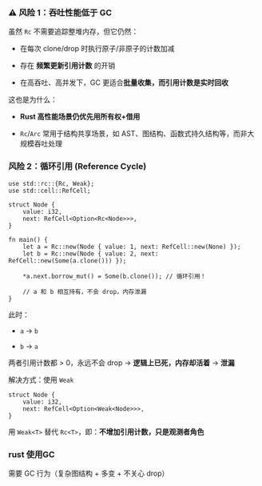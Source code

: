 ### ⚠️ 风险 1：吞吐性能低于 GC

虽然 `Rc` 不需要追踪整堆内存，但它仍然：

- 在每次 clone/drop 时执行原子/非原子的计数加减
    
- 存在 **频繁更新引用计数** 的开销
    
- 在高吞吐、高并发下，GC 更适合**批量收集，而引用计数是实时回收**
    

这也是为什么：

- **Rust 高性能场景仍优先用所有权+借用**
    
- `Rc`/`Arc` 常用于结构共享场景，如 AST、图结构、函数式持久结构等，而非大规模吞吐处理
### 风险 2：**循环引用 (Reference Cycle)**
```
use std::rc::{Rc, Weak};
use std::cell::RefCell;

struct Node {
    value: i32,
    next: RefCell<Option<Rc<Node>>>,
}

fn main() {
    let a = Rc::new(Node { value: 1, next: RefCell::new(None) });
    let b = Rc::new(Node { value: 2, next: RefCell::new(Some(a.clone())) });

    *a.next.borrow_mut() = Some(b.clone()); // 循环引用！

    // a 和 b 相互持有，不会 drop，内存泄漏
}

```

此时：

- `a` → `b`
    
- `b` → `a`
    

两者引用计数都 > 0，永远不会 drop → **逻辑上已死，内存却活着** → **泄漏**

解决方式：使用 `Weak`
```
struct Node {
    value: i32,
    next: RefCell<Option<Weak<Node>>>,
}

```
用 `Weak<T>` 替代 `Rc<T>`，即：**不增加引用计数，只是观测者角色**

### rust 使用GC
需要 GC 行为（复杂图结构 + 多变 + 不关心 drop）